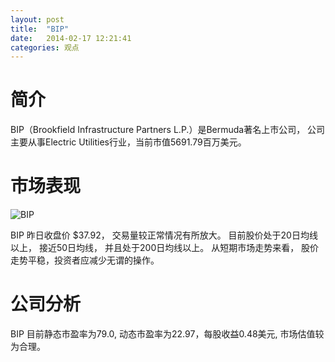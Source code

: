 ```yaml
---
layout: post
title:  "BIP"
date:   2014-02-17 12:21:41
categories: 观点
---
```


# 简介
BIP（Brookfield Infrastructure Partners L.P.）是Bermuda著名上市公司，
公司主要从事Electric Utilities行业，当前市值5691.79百万美元。

# 市场表现

![BIP](http://finviz.com/chart.ashx?t=BIP&ty=c&ta=1&p=d&s=l)

BIP 昨日收盘价 $37.92，
交易量较正常情况有所放大。
目前股价处于20日均线以上，
接近50日均线，
并且处于200日均线以上。
从短期市场走势来看，
股价走势平稳，投资者应减少无谓的操作。

# 公司分析
BIP 目前静态市盈率为79.0, 动态市盈率为22.97，每股收益0.48美元,
市场估值较为合理。
